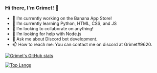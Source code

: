### Hi there, I'm Grimet! 👋

- 🔭 I’m currently working on the Banana App Store!
- 🌱 I’m currently learning Python, HTML, CSS, and JS
- 👯 I’m looking to collaborate on anything!
- 🤔 I’m looking for help with Node.js
- 💬 Ask me about Discord bot development.
- 📫 How to reach me: You can contact me on discord at Grimet#9620.

[![Grimet's GitHub stats](https://github-readme-stats.vercel.app/api?username=Grimet14&theme=cobalt)](https://github.com/anuraghazra/github-readme-stats)

[![Top Langs](https://github-readme-stats.vercel.app/api/top-langs/?username=Grimet14&layout=compact&theme=cobalt)](https://github.com/anuraghazra/github-readme-stats)

